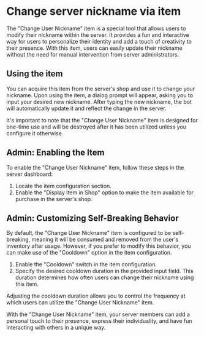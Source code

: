 # Change server nickname via item

The "Change User Nickname" item is a special tool that allows users to modify their nickname within the server. It
provides a fun and interactive way for users to personalize their identity and add a touch of creativity to their
presence. With this item, users can easily update their nickname without the need for manual intervention from server
administrators.

## Using the item

You can acquire this item from the server's shop and use it to change your nickname. Upon using the item, a dialog
prompt will appear, asking you to input your desired new nickname. After typing the new nickname, the bot will
automatically update it and reflect the change in the server.

It's important to note that the "Change User Nickname" item is designed for one-time use and will be destroyed after it
has been utilized unless you configure it otherwise.

## Admin: Enabling the Item

To enable the "Change User Nickname" item, follow these steps in the server dashboard:

1. Locate the item configuration section.
2. Enable the "Display Item in Shop" option to make the item available for purchase in the server's shop.

## Admin: Customizing Self-Breaking Behavior

By default, the "Change User Nickname" item is configured to be self-breaking, meaning it will be consumed and removed
from the user's inventory after usage. However, if you prefer to modify this behavior, you can make use of the
"Cooldown" option in the item configuration.

1. Enable the "Cooldown" switch in the item configuration.
2. Specify the desired cooldown duration in the provided input field. This duration determines how often users can
   change their nickname using this item.

Adjusting the cooldown duration allows you to control the frequency at which users can utilize the "Change User
Nickname" item.

With the "Change User Nickname" item, your server members can add a personal touch to their presence, express their
individuality, and have fun interacting with others in a unique way.
